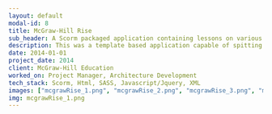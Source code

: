 ```yaml
---
layout: default
modal-id: 8
title: McGraw-Hill Rise
sub_header: A Scorm packaged application containing lessons on various subjects
description: This was a template based application capable of spitting out multiple versions of itself (i.e. a custom lesson) with custom content, images and sounds.  The end product was a Scorm package.  The core of this project was built using Html, CSS/SASS, Javascript/Jquery, and XML.  The deployment of this project was done through the use of an ant-build script in conjunction with custom bat/cmd files that allowed me to deploy multiple versions of the site from the same code base and package each deployment into a Scorm package.
date: 2014-01-01
project_date: 2014
client: McGraw-Hill Education
worked_on: Project Manager, Architecture Development
tech_stack: Scorm, Html, SASS, Javascript/Jquery, XML
images: ["mcgrawRise_1.png", "mcgrawRise_2.png", "mcgrawRise_3.png", "mcgrawRise_4.png", "mcgrawRise_5.png", "mcgrawRise_6.png"]
img: mcgrawRise_1.png
---
```

